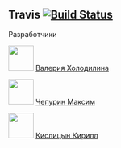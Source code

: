Travis 
[![Build Status](https://app.travis-ci.com/Kirryao/brigada.svg?branch=main)](https://app.travis-ci.com/Kirryao/brigada)
-------------
Разработчики

<img src="https://avatars.githubusercontent.com/u/91302230?v=4" width="50"> [Валерия Холодилина](https://github.com/KholodGit)

<img src="https://avatars.githubusercontent.com/u/30323047?v=4" width="50"> [Чепурин Максим](github.com/helpau)

<img src="https://avatars.githubusercontent.com/u/91268843?v=4" width="50"> [Кислицын Кирилл](https://github.com/Kirryao)
